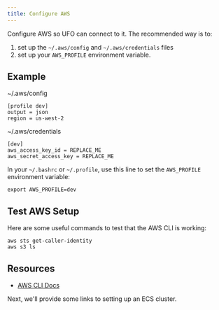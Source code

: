 ```yaml
---
title: Configure AWS
---
```


Configure AWS so UFO can connect to it. The recommended way is to:

1. set up the `~/.aws/config` and `~/.aws/credentials` files
2. set up your `AWS_PROFILE` environment variable.

## Example

~/.aws/config

    [profile dev]
    output = json
    region = us-west-2

~/.aws/credentials

    [dev]
    aws_access_key_id = REPLACE_ME
    aws_secret_access_key = REPLACE_ME

In your `~/.bashrc` or `~/.profile`, use this line to set the `AWS_PROFILE` environment variable:

    export AWS_PROFILE=dev

## Test AWS Setup

Here are some useful commands to test that the AWS CLI is working:

    aws sts get-caller-identity
    aws s3 ls

## Resources

* [AWS CLI Docs](https://docs.aws.amazon.com/cli/latest/userguide/cli-chap-install.html)

Next, we'll provide some links to setting up an ECS cluster.
